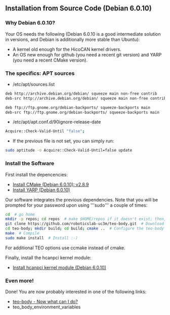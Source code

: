 ## Installation from Source Code (Debian 6.0.10)

### Why Debian 6.0.10?

Your OS needs the following (Debian 6.0.10 is a good intermediate solution in versions, and Debian is additionally more stable than Ubuntu):
  - A kernel old enough for the HicoCAN kernel drivers.
  - An OS new enough for github (you need a recent git version) and YARP (you need a recent CMake version).

### The specifics: APT sources

- /etc/apt/sources.list
```bash
deb http://archive.debian.org/debian/ squeeze main non-free contrib
deb-src http://archive.debian.org/debian/ squeeze main non-free contrib

deb ftp://ftp.gnome.org/debian-backports/ squeeze-backports main
deb-src ftp://ftp.gnome.org/debian-backports/ squeeze-backports main
```
- /etc/apt/apt.conf.d/90ignore-release-date
```bash
Acquire::Check-Valid-Until "false";
```
- If the previous file is not set, you can simply run:
```bash
sudo aptitude -o Acquire::Check-Valid-Until=false update
```

### Install the Software

First install the depencencies:
  - [Install CMake (Debian 6.0.10): v2.8.9](https://github.com/roboticslab-uc3m/installation-guides/blob/develop/install_cmake.md)
  - [Install YARP (Debian 6.0.10)](https://github.com/roboticslab-uc3m/installation-guides/blob/develop/install_yarp.md)

Our software integrates the previous dependencies. Note that you will be prompted for your password upon using '''sudo''' a couple of times:

```bash
cd  # go home
mkdir -p repos; cd repos  # make $HOME/repos if it doesn't exist; then, enter it
git clone https://github.com/roboticslab-uc3m/teo-body.git  # Download teo-body software from the repository
cd teo-body; mkdir build; cd build; cmake ..  # Configure the teo-body software
make  # Compile
sudo make install  # Install :-)
```

For additional TEO options use ccmake instead of cmake.

Finally, install the hcanpci kernel module:

  - [Install hcanpci kernel module (Debian 6.0.10)]( /doc/teo_body_install_hcanpci_on_debian_6.md )

### Even more!

Done! You are now probably interested in one of the following links:
  - [teo-body - Now what can I do?]( /doc/teo_body_post_install.md )
  - teo_body_environment_variables
